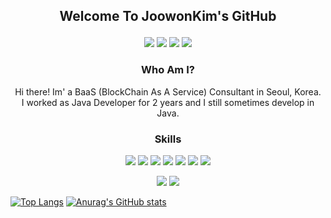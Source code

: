 ## <p align="center">Welcome To JoowonKim's GitHub</p>

<p align="center">
<a href="https://www.linkedin.com/in/joowon-kim-0122/" target="_blank"><img src="https://img.shields.io/badge/JoowonKim-0A66C2?style=flat-square&logo=LinkedIn&logoColor=white"/></a>
<a href="mailto:0122wndnjs@gmail.com" target="_blank"><img src="https://img.shields.io/badge/Gmail-EA4335?style=flat-square&logo=Gmail&logoColor=white"/></a>
<a href="https://github.com/0122wndnjs" target="_blank"><img src="https://img.shields.io/badge/GitHub-181717?style=flat-square&logo=GitHub&logoColor=white"/></a>
<a href="https://velog.io/@0122wndnjs" target="_blank"><img src="https://img.shields.io/badge/Velog-20c997?style=flat-square&logo=Vimeo&logoColor=white"/></a>

</p>

<h3 align="center"> Who Am I?</h3>

<p align="center">
Hi there! Im' a BaaS (BlockChain As A Service) Consultant in Seoul, Korea. </br>
I worked as Java Developer for 2 years and I still sometimes develop in Java. </br>

</p>

<h3 align="center">Skills</h3>
<p align="center">
<img src="https://img.shields.io/badge/Java-007396?style=flat-square&logo=Java&logoColor=white"/>
<img src="https://img.shields.io/badge/Spring-6DB33F?style=flat-square&logo=Spring&logoColor=white"/>
<img src="https://img.shields.io/badge/C++-00599C?style=flat-square&logo=C%2B%2B&logoColor=white"/>
<img src="https://img.shields.io/badge/C-A8B9CC?style=flat-square&logo=C&logoColor=white"/>
<img src="https://img.shields.io/badge/Solidity-363636?style=flat-square&logo=Solidity&logoColor=white"/>
<img src="https://img.shields.io/badge/jQuery-0769AD?style=flat-square&logo=jQuery&logoColor=white"/>
<img src="https://img.shields.io/badge/OCaml-EC6813?style=flat-square&logo=OCaml&logoColor=white"/>

</p>
<p align="center">
<img src="https://img.shields.io/badge/MySQL-4479A1?style=flat-square&logo=MySQL&logoColor=white"/>
<img src="https://img.shields.io/badge/LaTeX-008080?style=flat-square&logo=LaTeX&logoColor=white"/>
</p>


[![Top Langs](https://github-readme-stats.vercel.app/api/top-langs/?username=0122wndnjs&langs_count=10&layout=compact&theme=dark&hide=css)](https://github.com/0122wndnjs/0122wndnjs)
[![Anurag's GitHub stats](https://github-readme-stats.vercel.app/api?username=0122wndnjs&theme=dark&include_all_commits=true)](https://github.com/anuraghazra/github-readme-stats)
